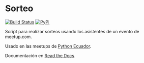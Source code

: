 # Sorteo

[![Build Status](https://travis-ci.org/stsewd/sorteo.svg?branch=master)](https://travis-ci.org/stsewd/sorteo)
[![PyPI](https://img.shields.io/pypi/v/sorteo.svg)](https://pypi.org/project/sorteo/)

Script para realizar sorteos usando los asistentes de un evento de meetup.com.

Usado en las meetups de [Python Ecuador](https://pythonecuador.org/).

Documentación en [Read the Docs](https://sorteo.readthedocs.io/).
